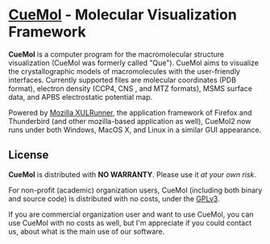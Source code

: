 [CueMol](http://www.cuemol.org/) - Molecular Visualization Framework
====================================================================

**CueMol** is a computer program for the macromolecular structure visualization
(CueMol was formerly called "Que").
CueMol aims to visualize the crystallographic models of macromolecules with the user-friendly interfaces.
Currently supported files are molecular coordinates (PDB format),
electron density (CCP4, CNS , and MTZ formats),
MSMS surface data, and APBS electrostatic potential map.

Powered by [Mozilla XULRunner](http://www.mozilla.org/projects/mozilla-based.html),
the application framework of Firefox and Thunderbird (and other mozilla-based application as well),
CueMol2 now runs under both Windows, MacOS X, and Linux in a similar GUI appearance.

License
--------------------------------------
**CueMol** is distributed with **NO WARRANTY**.
Please use it *at your own risk*.

For non-profit (academic) organization users,
CueMol (including both binary and source code) is distributed with no costs,
under the [GPLv3](http://opensource.org/licenses/GPL-3.0).

If you are commercial organization user and want to use CueMol,
you can use CueMol with no costs as well, but I'm appreciate if you could contact us,
about what is the main use of our software.

